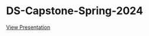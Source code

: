 # DS-Capstone-Spring-2024 

[View Presentation](https://github.com/Oversoul73/DS-Capstone-Spring-2024/edit/main/Presentation.pdf)
